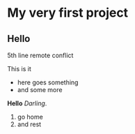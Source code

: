 # My very first project

## Hello 

5th line remote conflict

This is it
* here goes something
* and some more

__Hello__ _Darling_.

1. go home
2. and rest
